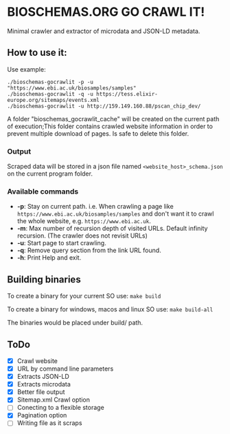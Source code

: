 # BIOSCHEMAS.ORG GO CRAWL IT!

Minimal crawler and extractor of microdata and JSON-LD metadata.


## How to use it:

Use example: 
```
./bioschemas-gocrawlit -p -u "https://www.ebi.ac.uk/biosamples/samples"
./bioschemas-gocrawlit -q -u https://tess.elixir-europe.org/sitemaps/events.xml
./bioschemas-gocrawlit -u http://159.149.160.88/pscan_chip_dev/
```

A folder "bioschemas_gocrawlit_cache" will be created on the current path of execution;This folder contains crawled website information in order to prevent multiple download of pages. Is safe to delete this folder.

### Output

Scraped data will be stored in a json file named ```<website_host>_schema.json``` on the current program folder.


### Available commands

- **-p**: Stay on current path. i.e. When crawling a page like ```https://www.ebi.ac.uk/biosamples/samples``` and don't want it to crawl the whole website, e.g. ```https://www.ebi.ac.uk```.
- **-m**: Max number of recursion depth of visited URLs. Default infinity recursion. (The crawler does not revisit URLs)
- **-u**: Start page to start crawling.
- **-q**: Remove query section from the link URL found.
- **-h**: Print Help and exit.


## Building binaries

To create a binary for your current SO use:
```make build```

To create a binary for windows, macos and linux SO use:
```make build-all```

The binaries would be placed under build/ path.


## ToDo

- [x] Crawl website
- [x] URL by command line parameters
- [x] Extracts JSON-LD
- [x] Extracts microdata
- [x] Better file output
- [x] Sitemap.xml Crawl option
- [ ] Conecting to a flexible storage
- [x] Pagination option
- [ ] Writing file as it scraps
